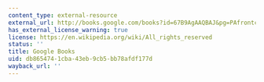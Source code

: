 ```yaml
---
content_type: external-resource
external_url: http://books.google.com/books?id=67B9AgAAQBAJ&pg=PAfrontcover
has_external_license_warning: true
license: https://en.wikipedia.org/wiki/All_rights_reserved
status: ''
title: Google Books
uid: db865474-1cba-43eb-9cb5-bb78afdf177d
wayback_url: ''
---
```

